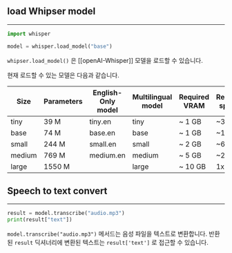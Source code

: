 
## load Whipser model
---

```python
import whisper

model = whisper.load_model("base")
```

`whipser.load_model()` 은 [[openAI-Whisper]] 모델을 로드할 수 있습니다.

현재 로드할 수 있는 모델은 다음과 같습니다.

| Size   | Parameters | English-Only model | Multilingual model | Required VRAM | Relative speed |
| ------ | ---------- | ------------------ | ------------------ | ------------- | -------------- |
| tiny   | 39 M       | tiny.en            | tiny               | ~ 1 GB        | ~32x           |
| base   | 74 M       | base.en            | base               | ~ 1 GB        | ~16x           |
| small  | 244 M      | small.en           | small              | ~ 2 GB        | ~6x            |
| medium | 769 M      | medium.en          | medium             | ~ 5 GB        | ~2x            |
| large  | 1550 M     |                    | large              | ~ 10 GB       | 1x             |

## Speech to text convert
---

```python
result = model.transcribe("audio.mp3")
print(result["text"])
```

`model.transcribe("audio.mp3")` 메서드는 음성 파일을 텍스트로 변환합니다. 반환된 `result` 딕셔너리에 변환된 텍스트는 `result['text']` 로 접근할 수 있습니다.


